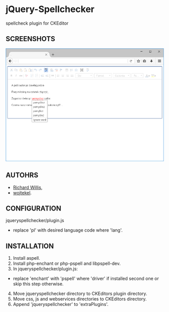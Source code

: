 # jQuery-Spellchecker
spellcheck plugin for CKEditor

## SCREENSHOTS
![Preview](/preview.png)

## AUTOHRS
- [Richard Willis](https://github.com/badsyntax/jquery-spellchecker),
- [wojtekel](http://mojemiejsce-wojtekel.rhcloud.com).

## CONFIGURATION
jqueryspellchecker/plugin.js
- replace 'pl' with desired language code where 'lang'.

## INSTALLATION
1. Install aspell.
2. Install php-enchant or php-pspell and libpspell-dev.
3. In jqueryspellchecker/plugin.js:
- replace 'enchant' with 'pspell' where 'driver' if installed second one or skip this step otherwise.
4. Move jqueryspellchecker directory to CKEditors plugin directory.
5. Move css, js and webservices directories to CKEditors directory.
6. Append 'jqueryspellchecker' to 'extraPlugins'.
